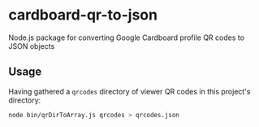 # cardboard-qr-to-json

Node.js package for converting Google Cardboard profile QR codes to JSON
objects

## Usage

Having gathered a `qrcodes` directory of viewer QR codes in this project's
directory:

```bash
node bin/qrDirToArray.js qrcodes > qrcodes.json
```
